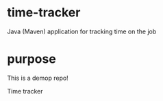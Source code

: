 # time-tracker
Java (Maven) application for tracking time on the job

# purpose

This is a demop repo!

Time tracker
